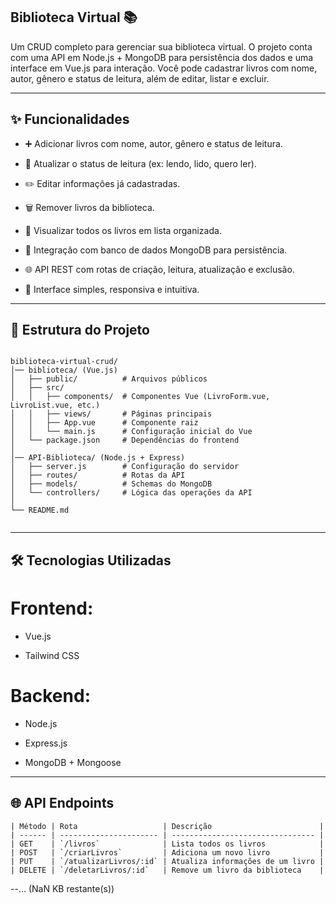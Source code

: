 ## Biblioteca Virtual 📚

Um CRUD completo para gerenciar sua biblioteca virtual. O projeto conta com uma API em Node.js + MongoDB para persistência dos dados e uma interface em Vue.js para interação. Você pode cadastrar livros com nome, autor, gênero e status de leitura, além de editar, listar e excluir.

---

## ✨ Funcionalidades

- ➕ Adicionar livros com nome, autor, gênero e status de leitura.

- 📖 Atualizar o status de leitura (ex: lendo, lido, quero ler).

- ✏️ Editar informações já cadastradas.

- 🗑️ Remover livros da biblioteca.

- 🔎 Visualizar todos os livros em lista organizada.

- 💾 Integração com banco de dados MongoDB para persistência.

- 🌐 API REST com rotas de criação, leitura, atualização e exclusão.

- 🎨 Interface simples, responsiva e intuitiva.

---

## 📂 Estrutura do Projeto

```plaintext

biblioteca-virtual-crud/
│── biblioteca/ (Vue.js)
│   ├── public/          # Arquivos públicos
│   ├── src/
│   │   ├── components/  # Componentes Vue (LivroForm.vue, LivroList.vue, etc.)
│   │   ├── views/       # Páginas principais
│   │   ├── App.vue      # Componente raiz
│   │   └── main.js      # Configuração inicial do Vue
│   └── package.json     # Dependências do frontend
│
│── API-Biblioteca/ (Node.js + Express)
│   ├── server.js        # Configuração do servidor
│   ├── routes/          # Rotas da API
│   ├── models/          # Schemas do MongoDB
│   └── controllers/     # Lógica das operações da API
│
└── README.md


```

---

## 🛠 Tecnologias Utilizadas

# Frontend:

- Vue.js

- Tailwind CSS

# Backend:

- Node.js

- Express.js

- MongoDB + Mongoose

---

## 🌐 API Endpoints

```plaintext
| Método | Rota                   | Descrição                        |
| ------ | ---------------------- | -------------------------------- |
| GET    | `/livros`              | Lista todos os livros            |
| POST   | `/criarLivros`         | Adiciona um novo livro           |
| PUT    | `/atualizarLivros/:id` | Atualiza informações de um livro |
| DELETE | `/deletarLivros/:id`   | Remove um livro da biblioteca    |

```

--... (NaN KB restante(s))
